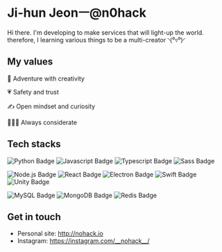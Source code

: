 # **Ji-hun Jeonㅡ@n0hack**

Hi there. I'm developing to make services that will light-up the world. therefore, I learning various things to be a multi-creator ◝(⁰▿⁰)◜


## **My values**
🌈 Adventure with creativity

💗 Safety and trust

✍️ Open mindset and curiosity

👨‍👧‍👧 Always considerate

## **Tech stacks**
![Python Badge](https://img.shields.io/badge/-Python-3776ab?style=flat-square&logo=Python&logoColor=white)
![Javascript Badge](https://img.shields.io/badge/-Javascript-f7df1e?style=flat-square&logo=Javascript&logoColor=black)
![Typescript Badge](https://img.shields.io/badge/-Typescript-3178c6?style=flat-square&logo=Typescript&logoColor=white)
![Sass Badge](https://img.shields.io/badge/-Sass-cc6699?style=flat-square&logo=Sass&logoColor=white)

![Node.js Badge](https://img.shields.io/badge/-Node.js-339933?style=flat-square&logo=Node.js&logoColor=white)
![React Badge](https://img.shields.io/badge/-React-0088cc?style=flat-square&logo=react&logoColor=white)
![Electron Badge](https://img.shields.io/badge/-Electron-47848f?style=flat-square&logo=electron&logoColor=white)
![Swift Badge](https://img.shields.io/badge/-Swift-fa7343?style=flat-square&logo=swift&logoColor=white)
![Unity Badge](https://img.shields.io/badge/-Unity-black?style=flat-square&logo=unity&logoColor=white)

![MySQL Badge](https://img.shields.io/badge/-MySQL-4479a1?style=flat-square&logo=MySQL&logoColor=white)
![MongoDB Badge](https://img.shields.io/badge/-MongoDB-47a248?style=flat-square&logo=MongoDB&logoColor=white)
![Redis Badge](https://img.shields.io/badge/-Redis-dc382d?style=flat-square&logo=redis&logoColor=white)

## **Get in touch**
- Personal site: http://nohack.io
- Instagram: https://instagram.com/__nohack__/
